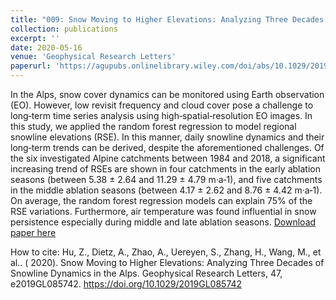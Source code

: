 ```yaml
---
title: "009: Snow Moving to Higher Elevations: Analyzing Three Decades of Snowline Dynamics in the Alps"
collection: publications
excerpt: ''
date: 2020-05-16
venue: 'Geophysical Research Letters'
paperurl: 'https://agupubs.onlinelibrary.wiley.com/doi/abs/10.1029/2019GL085742'
---
```

In the Alps, snow cover dynamics can be monitored using Earth observation (EO). However, low revisit frequency and cloud cover pose a challenge to long‐term time series analysis using high‐spatial‐resolution EO images. In this study, we applied the random forest regression to model regional snowline elevations (RSE). In this manner, daily snowline dynamics and their long‐term trends can be derived, despite the aforementioned challenges. Of the six investigated Alpine catchments between 1984 and 2018, a significant increasing trend of RSEs are shown in four catchments in the early ablation seasons (between 5.38 ± 2.64 and 11.29 ± 4.79 m·a‐1), and five catchments in the middle ablation seasons (between 4.17 ± 2.62 and 8.76 ± 4.42 m·a‐1). On average, the random forest regression models can explain 75% of the RSE variations. Furthermore, air temperature was found influential in snow persistence especially during middle and late ablation seasons.
[Download paper here](https://agupubs.onlinelibrary.wiley.com/doi/abs/10.1029/2019GL085742)

How to cite:  Hu, Z., Dietz, A., Zhao, A., Uereyen, S., Zhang, H., Wang, M., et al.. ( 2020). Snow Moving to Higher Elevations: Analyzing Three Decades of Snowline Dynamics in the Alps. Geophysical Research Letters, 47, e2019GL085742. https://doi.org/10.1029/2019GL085742 
